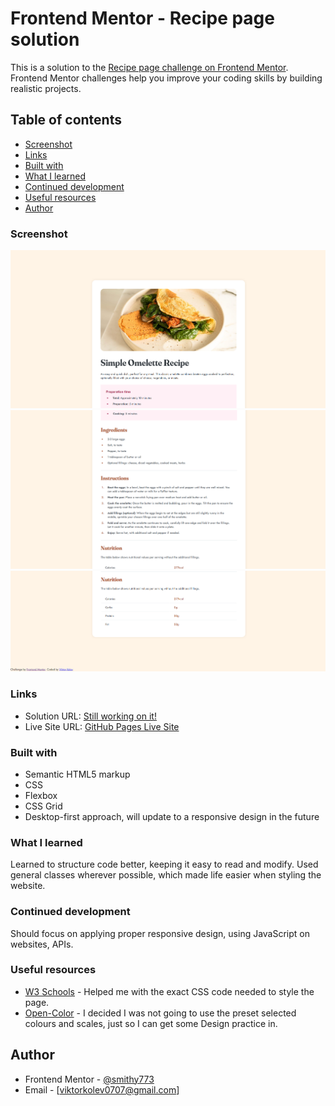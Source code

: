 # Frontend Mentor - Recipe page solution

This is a solution to the [Recipe page challenge on Frontend Mentor](https://www.frontendmentor.io/challenges/recipe-page-KiTsR8QQKm). Frontend Mentor challenges help you improve your coding skills by building realistic projects.

## Table of contents

- [Screenshot](#screenshot)
- [Links](#links)
- [Built with](#built-with)
- [What I learned](#what-i-learned)
- [Continued development](#continued-development)
- [Useful resources](#useful-resources)
- [Author](#author)

### Screenshot

![](assets/images/screenshot1.PNG)
![](assets/images/screenshot2.PNG)
![](assets/images/screenshot3.PNG)

### Links

- Solution URL: [Still working on it!]()
- Live Site URL: [GitHub Pages Live Site](https://smithy773.github.io/FM-Recipe/)

### Built with

- Semantic HTML5 markup
- CSS
- Flexbox
- CSS Grid
- Desktop-first approach, will update to a responsive design in the future

### What I learned

Learned to structure code better, keeping it easy to read and modify. Used general classes wherever possible, which made life easier when styling the website.

### Continued development

Should focus on applying proper responsive design, using JavaScript on websites, APIs.

### Useful resources

- [W3 Schools](https://www.w3schools.com) - Helped me with the exact CSS code needed to style the page.
- [Open-Color](https://yeun.github.io/open-color/) - I decided I was not going to use the preset selected colours and scales, just so I can get some Design practice in.

## Author

- Frontend Mentor - [@smithy773](https://www.frontendmentor.io/profile/smithy773)
- Email - [viktorkolev0707@gmail.com]
